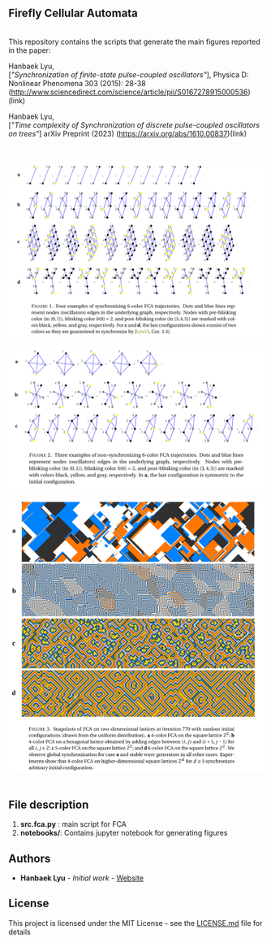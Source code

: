 ## Firefly Cellular Automata 

<br/> This repository contains the scripts that generate the main figures reported in the paper: <br/>

Hanbaek Lyu, \
[*"Synchronization of finite-state pulse-coupled oscillators"*], Physica D: Nonlinear Phenomena 303 (2015): 28-38 (http://www.sciencedirect.com/science/article/pii/S0167278915000536)(link) 

Hanbaek Lyu, \
[*"Time complexity of Synchronization of discrete pulse-coupled oscillators on trees"*] arXiv Preprint (2023) (https://arxiv.org/abs/1610.00837)(link) 

&nbsp;

![](figures/fig1.png)
&nbsp;
![](figures/fig2.png)
&nbsp;
![](figures/fig3.png)
&nbsp;


## File description 

  1. **src.fca.py** : main script for FCA  
  2. **notebooks/**: Contains jupyter notebook for generating figures 
  
## Authors

* **Hanbaek Lyu** - *Initial work* - [Website](https://hanbaeklyu.com)

## License

This project is licensed under the MIT License - see the [LICENSE.md](LICENSE.md) file for details
